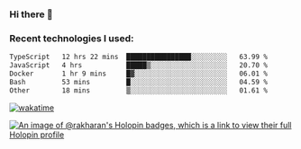 ### Hi there 👋

### Recent technologies I used:
<!--START_SECTION:waka-->

```txt
TypeScript   12 hrs 22 mins  ████████████████░░░░░░░░░   63.99 %
JavaScript   4 hrs           █████▒░░░░░░░░░░░░░░░░░░░   20.70 %
Docker       1 hr 9 mins     █▓░░░░░░░░░░░░░░░░░░░░░░░   06.01 %
Bash         53 mins         █░░░░░░░░░░░░░░░░░░░░░░░░   04.59 %
Other        18 mins         ▒░░░░░░░░░░░░░░░░░░░░░░░░   01.61 %
```

<!--END_SECTION:waka-->
[![wakatime](https://wakatime.com/badge/user/fe50d444-0cee-4d14-a0b3-b9e8509eb4d0.svg)](https://wakatime.com/@fe50d444-0cee-4d14-a0b3-b9e8509eb4d0)

[![An image of @rakharan's Holopin badges, which is a link to view their full Holopin profile](https://holopin.me/rakharan)](https://holopin.io/@rakharan)
